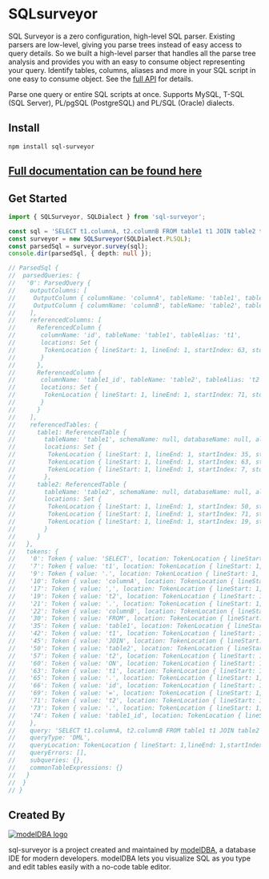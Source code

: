 # SQLsurveyor

SQL Surveyor is a zero configuration, high-level SQL parser. Existing parsers are low-level, giving you parse trees instead of
easy access to query details. So we built a high-level parser that handles all the parse tree analysis and
provides you with an easy to consume object representing your query. Identify tables, columns, aliases 
and more in your SQL script in one easy to consume object. See the [full API](https://modeldba.com/sql-surveyor/api) for details.

Parse one query or entire SQL scripts at once.
Supports MySQL, T-SQL (SQL Server), PL/pgSQL (PostgreSQL) and PL/SQL (Oracle) dialects.

## Install
```shell
npm install sql-surveyor
```

## [Full documentation can be found here](https://modeldba.com/sql-surveyor/docs/)

## Get Started

```typescript
import { SQLSurveyor, SQLDialect } from 'sql-surveyor';

const sql = 'SELECT t1.columnA, t2.columnB FROM table1 t1 JOIN table2 t2 ON t1.id = t2.table1_id';
const surveyor = new SQLSurveyor(SQLDialect.PLSQL);
const parsedSql = surveyor.survey(sql);
console.dir(parsedSql, { depth: null });

// ParsedSql {
//  parsedQueries: {
//   '0': ParsedQuery {
//    outputColumns: [
//     OutputColumn { columnName: 'columnA', tableName: 'table1', tableAlias: 't1'},
//     OutputColumn { columnName: 'columnB', tableName: 'table2', tableAlias: 't2'}
//    ],
//    referencedColumns: [
//      ReferencedColumn { 
//       columnName: 'id', tableName: 'table1', tableAlias: 't1', 
//       locations: Set { 
//        TokenLocation { lineStart: 1, lineEnd: 1, startIndex: 63, stopIndex: 67 } 
//       }
//      },
//      ReferencedColumn { 
//       columnName: 'table1_id', tableName: 'table2', tableAlias: 't2', 
//       locations: Set {
//        TokenLocation { lineStart: 1, lineEnd: 1, startIndex: 71, stopIndex: 82 } 
//       }
//      }
//    ],
//    referencedTables: {
//      table1: ReferencedTable { 
//        tableName: 'table1', schemaName: null, databaseName: null, aliases: Set { 't1' }, 
//        locations: Set { 
//         TokenLocation { lineStart: 1, lineEnd: 1, startIndex: 35, stopIndex: 40 }, 
//         TokenLocation { lineStart: 1, lineEnd: 1, startIndex: 63, stopIndex: 64 }, 
//         TokenLocation { lineStart: 1, lineEnd: 1, startIndex: 7, stopIndex: 8 } }
//        },
//      table2: ReferencedTable { 
//        tableName: 'table2', schemaName: null, databaseName: null, aliases: Set { 't2' }, 
//        locations: Set { 
//         TokenLocation { lineStart: 1, lineEnd: 1, startIndex: 50, stopIndex: 55 }, 
//         TokenLocation { lineStart: 1, lineEnd: 1, startIndex: 71, stopIndex: 72 }, 
//         TokenLocation { lineStart: 1, lineEnd: 1, startIndex: 19, stopIndex: 20 } 
//        }
//      }
//   },
//   tokens: {
//    '0': Token { value: 'SELECT', location: TokenLocation { lineStart: 1, lineEnd: 1, startIndex: 0, stopIndex: 5 }},
//    '7': Token { value: 't1', location: TokenLocation { lineStart: 1, lineEnd: 1, startIndex: 7, stopIndex: 8 }},
//    '9': Token { value: '.', location: TokenLocation { lineStart: 1, lineEnd: 1, startIndex: 9, stopIndex: 9 }},
//    '10': Token { value: 'columnA', location: TokenLocation { lineStart: 1, lineEnd: 1, startIndex: 10, stopIndex: 16 }},
//    '17': Token { value: ',', location: TokenLocation { lineStart: 1, lineEnd: 1, startIndex: 17, stopIndex: 17 }},
//    '19': Token { value: 't2', location: TokenLocation { lineStart: 1, lineEnd: 1, startIndex: 19, stopIndex: 20 }},
//    '21': Token { value: '.', location: TokenLocation { lineStart: 1, lineEnd: 1, startIndex: 21, stopIndex: 21 }},
//    '22': Token { value: 'columnB', location: TokenLocation { lineStart: 1, lineEnd: 1, startIndex: 22, stopIndex: 28 }},
//    '30': Token { value: 'FROM', location: TokenLocation { lineStart: 1, lineEnd: 1, startIndex: 30, stopIndex: 33 }},
//    '35': Token { value: 'table1', location: TokenLocation { lineStart: 1, lineEnd: 1, startIndex: 35, stopIndex: 40 }},
//    '42': Token { value: 't1', location: TokenLocation { lineStart: 1, lineEnd: 1, startIndex: 42, stopIndex: 43 }},
//    '45': Token { value: 'JOIN', location: TokenLocation { lineStart: 1, lineEnd: 1, startIndex: 45, stopIndex: 48 }},
//    '50': Token { value: 'table2', location: TokenLocation { lineStart: 1, lineEnd: 1, startIndex: 50, stopIndex: 55 }},
//    '57': Token { value: 't2', location: TokenLocation { lineStart: 1, lineEnd: 1, startIndex: 57, stopIndex: 58 }},
//    '60': Token { value: 'ON', location: TokenLocation { lineStart: 1, lineEnd: 1, startIndex: 60, stopIndex: 61 }},
//    '63': Token { value: 't1', location: TokenLocation { lineStart: 1, lineEnd: 1, startIndex: 63, stopIndex: 64 }},
//    '65': Token { value: '.', location: TokenLocation { lineStart: 1, lineEnd: 1, startIndex: 65, stopIndex: 65 }},
//    '66': Token { value: 'id', location: TokenLocation { lineStart: 1, lineEnd: 1, startIndex: 66, stopIndex: 67 }},
//    '69': Token { value: '=', location: TokenLocation { lineStart: 1, lineEnd: 1, startIndex: 69, stopIndex: 69 }},
//    '71': Token { value: 't2', location: TokenLocation { lineStart: 1, lineEnd: 1, startIndex: 71, stopIndex: 72 }},
//    '73': Token { value: '.', location: TokenLocation { lineStart: 1, lineEnd: 1, startIndex: 73, stopIndex: 73 }},
//    '74': Token { value: 'table1_id', location: TokenLocation { lineStart: 1, lineEnd: 1, startIndex: 74, stopIndex: 82 }}
//    },
//    query: 'SELECT t1.columnA, t2.columnB FROM table1 t1 JOIN table2 t2 ON t1.id = t2.table1_id',
//    queryType: 'DML',
//    queryLocation: TokenLocation { lineStart: 1,lineEnd: 1,startIndex: 0,stopIndex: 82 },
//    queryErrors: [],
//    subqueries: {},
//    commonTableExpressions: {}
//   }
//  }
// }
```

## Created By

[![modelDBA logo](https://modeldba.com/sql-surveyor/modelDBA128x128.png "modelDBA")](https://modeldba.com)

sql-surveyor is a project created and maintained by [modelDBA](https://modeldba.com), a database IDE for modern developers. 
modelDBA lets you visualize SQL as you type and edit tables easily with a no-code table editor.

